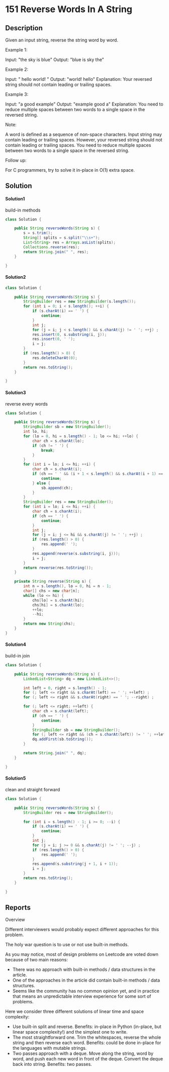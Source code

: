 # 151 Reverse Words In A String

## Description

Given an input string, reverse the string word by word.

Example 1:

Input: "the sky is blue"
Output: "blue is sky the"

Example 2:

Input: "  hello world!  "
Output: "world! hello"
Explanation: Your reversed string should not contain leading or trailing spaces.

Example 3:

Input: "a good   example"
Output: "example good a"
Explanation: You need to reduce multiple spaces between two words to a single space in the reversed string.
 
Note:

A word is defined as a sequence of non-space characters.
Input string may contain leading or trailing spaces.
However, your reversed string should not contain leading or trailing spaces.
You need to reduce multiple spaces between two words to a single space in the reversed string.
 
Follow up:

For C programmers, try to solve it in-place in O(1) extra space.

## Solution

#### Solution1
build-in methods

```java
class Solution {

    public String reverseWords(String s) {
        s = s.trim();
        String[] splits = s.split("\\s+");
        List<String> res = Arrays.asList(splits);
        Collections.reverse(res);
        return String.join(" ", res);
    }

}
```
#### Solution2


```java
class Solution {

    public String reverseWords(String s) {
        StringBuilder res = new StringBuilder(s.length());
        for (int i = 0; i < s.length(); ++i) {
            if (s.charAt(i) == ' ') {
                continue;
            }
            int j;
            for (j = i; j < s.length() && s.charAt(j) != ' '; ++j) ;
            res.insert(0, s.substring(i, j));
            res.insert(0, ' ');
            i = j;
        }
        if (res.length() > 0) {
            res.deleteCharAt(0);
        }
        return res.toString();
    }

}
```

#### Solution3
reverse every words

```java
class Solution {

    public String reverseWords(String s) {
        StringBuilder sb = new StringBuilder();
        int lo, hi;
        for (lo = 0, hi = s.length() - 1; lo <= hi; ++lo) {
            char ch = s.charAt(lo);
            if (ch != ' ') {
                break;
            }
        }
        for (int i = lo; i <= hi; ++i) {
            char ch = s.charAt(i);
            if (ch == ' ' && (i + 1 < s.length() && s.charAt(i + 1) == ' ' || i + 1 == s.length())) {
                continue;
            } else {
                sb.append(ch);
            }
        }
        StringBuilder res = new StringBuilder();
        for (int i = lo; i <= hi; ++i) {
            char ch = s.charAt(i);
            if (ch == ' ') {
                continue;
            }
            int j;
            for (j = i; j <= hi && s.charAt(j) != ' '; ++j) ;
            if (res.length() > 0) {
                res.append(' ');
            }
            res.append(reverse(s.substring(i, j)));
            i = j;
        }
        return reverse(res.toString());
    }

    private String reverse(String s) {
        int n = s.length(), lo = 0, hi = n - 1;
        char[] chs = new char[n];
        while (lo <= hi) {
            chs[lo] = s.charAt(hi);
            chs[hi] = s.charAt(lo);
            ++lo;
            --hi;
        }
        return new String(chs);
    }
}
```

#### Solution4
build-in join

```java
class Solution {

    public String reverseWords(String s) {
        LinkedList<String> dq = new LinkedList<>();

        int left = 0, right = s.length() - 1;
        for (; left <= right && s.charAt(left) == ' '; ++left) ;
        for (; left <= right && s.charAt(right) == ' '; --right) ;

        for (; left <= right; ++left) {
            char ch = s.charAt(left);
            if (ch == ' ') {
                continue;
            }
            StringBuilder sb = new StringBuilder();
            for (; left <= right && (ch = s.charAt(left)) != ' '; ++left) sb.append(ch);
            dq.addFirst(sb.toString());
        }

        return String.join(" ", dq);
    }

}
```

#### Solution5

clean and straight forward

```java
class Solution {

    public String reverseWords(String s) {
        StringBuilder res = new StringBuilder();

        for (int i = s.length() - 1; i >= 0; --i) {
            if (s.charAt(i) == ' ') {
                continue;
            }
            int j;
            for (j = i; j >= 0 && s.charAt(j) != ' '; --j) ;
            if (res.length() > 0) {
                res.append(' ');
            }
            res.append(s.substring(j + 1, i + 1));
            i = j;
        }
        return res.toString();
    }

}
```

## Reports

Overview

Different interviewers would probably expect different approaches for this problem.

The holy war question is to use or not use built-in methods.

As you may notice, most of design problems on Leetcode are voted down because of two main reasons:

- There was no approach with built-in methods / data structures in the article.
- One of the approaches in the article did contain built-in methods / data structures.
- Seems like the community has no common opinion yet, and in practice that means an unpredictable interview experience for some sort of problems.

Here we consider three different solutions of linear time and space complexity:

- Use built-in split and reverse. Benefits: in-place in Python (in-place, but linear space complexity!) and the simplest one to write.
- The most straightforward one. Trim the whitespaces, reverse the whole string and then reverse each word. Benefits: could be done in-place for the
 languages with mutable strings.
- Two passes approach with a deque. Move along the string, word by word, and push each new word in front of the deque. Convert the deque back into
 string. Benefits: two passes.
